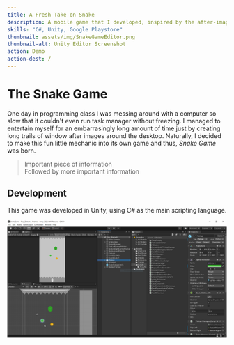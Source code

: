 ```yaml
---
title: A Fresh Take on Snake
description: A mobile game that I developed, inspired by the after-image that application windows leave behind on a slow computer.
skills: "C#, Unity, Google Playstore"
thumbnail: assets/img/SnakeGameEditor.png
thumbnail-alt: Unity Editor Screenshot
action: Demo
action-dest: /
---
```


The Snake Game
===

One day in programming class I was messing around with a computer so slow that it couldn't even run task manager without freezing. I managed to entertain myself for an embarrasingly long amount of time just by creating long trails of window after images around the desktop. Naturally, I decided to make this fun little mechanic into its own game and thus, *Snake Game* was born.

>Important piece of information  
>Followed by more important information


Development
---

This game was developed in Unity, using C# as the main scripting language.

![Snake Screenshot](../assets/img/SnakeGameEditor.PNG)
